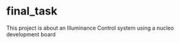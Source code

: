 # final_task

This project is about an Illuminance Control system using a nucleo development board 
